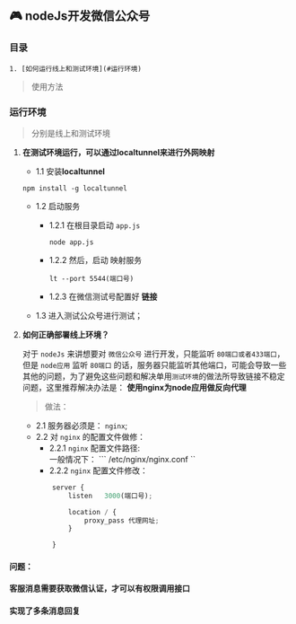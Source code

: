 ## 🎮 nodeJs开发微信公众号

### 目录
    1. [如何运行线上和测试环境](#运行环境)

> 使用方法

### 运行环境

> 分别是线上和测试环境

1. **在测试环境运行，可以通过localtunnel来进行外网映射**
 
    + 1.1 安装**localtunnel**

    ```npm install -g localtunnel ```
    
    + 1.2 启动服务

        - 1.2.1 在根目录启动 `app.js `

            ``` node app.js ```

        + 1.2.2 然后，启动 映射服务 

            ```lt --port 5544(端口号) ```

        + 1.2.3 在微信测试号配置好 **链接**

    + 1.3 进入测试公众号进行测试；
    

2. **如何正确部署线上环境？**

    对于 `nodeJs` 来讲想要对 `微信公众号` 进行开发，只能监听 `80端口或者433端口`，但是 `node应用` 监听 `80端口` 的话，服务器只能监听其他端口，可能会导致一些其他的问题，为了避免这些问题和解决单用`测试环境`的做法所导致链接不稳定问题，这里推荐解决办法是： **使用nginx为node应用做反向代理**

    > 做法：
    + 2.1 服务器必须是： `nginx`;
    + 2.2 对 `nginx` 的配置文件做修：
        + 2.2.1 `nginx` 配置文件路径:
            <br>
            一般情况下：
            ``` /etc/nginx/nginx.conf ``
        + 2.2.2 `nginx` 配置文件修改：   
        ```js
            server {
                listen   3000(端口号);    
     
                location / {
                    proxy_pass 代理网址;
                }

            }
        ```



#### 问题：
####  客服消息需要获取微信认证，才可以有权限调用接口

#### 实现了多条消息回复
